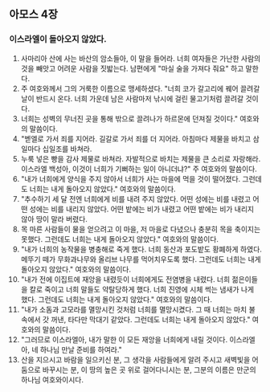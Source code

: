 ## 아모스 4장

### 이스라엘이 돌아오지 않았다.
1. 사마리아 산에 사는 바산의 암소들아, 이 말을 들어라. 너희 여자들은 가난한 사람의 것을 빼앗고 어려운 사람을 짓밟는다. 남편에게 "마실 술을 가져다 줘요" 하고 말한다.
2. 주 여호와께서 그의 거룩한 이름으로 맹세하셨다. "너희 코가 갈고리에 꿰어 끌려갈 날이 반드시 온다. 너희 가운데 남은 사람마저 낚시에 걸린 물고기처럼 끌려갈 것이다.
3. 너희는 성벽의 무너진 곳을 통해 밖으로 끌려나가 하르몬에 던져질 것이다." 여호와의 말씀이다.
4. "벧엘로 가서 죄를 지어라. 길갈로 가서 죄를 더 지어라. 아침마다 제물을 바치고 삼 일마다 십일조를 바쳐라.
5. 누룩 넣은 빵을 감사 제물로 바쳐라. 자발적으로 바치는 제물을 큰 소리로 자랑해라. 이스라엘 백성아, 이것이 너희가 기뻐하는 일이 아니더냐?" 주 여호와의 말씀이다.
6. "내가 너희에게 양식을 주지 않아서 너희가 사는 마을에 먹을 것이 떨어졌다. 그런데도 너희는 내게 돌아오지 않았다." 여호와의 말씀이다.
7. "추수하기 세 달 전엔 너희에게 비를 내려 주지 않았다. 어떤 성에는 비를 내렸고 어떤 성에는 비를 내리지 않았다. 어떤 밭에는 비가 내렸고 어떤 밭에는 비가 내리지 않아 땅이 말라 버렸다.
8. 목 마른 사람들이 물을 얻으려고 이 마을, 저 마을로 다녔으나 충분히 목을 축이지는 못했다. 그런데도 너희는 내게 돌아오지 않았다." 여호와의 말씀이다.
9. "내가 너희의 농작물을 병충해로 죽게 했다. 너희 동산과 포도밭도 황폐하게 하였다. 메뚜기 떼가 무화과나무와 올리브 나무를 먹어치우도록 했다. 그런데도 너희는 내게 돌아오지 않았다." 여호와의 말씀이다.
10. "내가 전에 이집트에 재앙을 내렸듯이 너희에게도 전염병을 내렸다. 너희 젊은이들을 칼로 죽이고 너희 말들도 약탈당하게 했다. 너희 진영에 시체 썩는 냄새가 나게 했다. 그런데도 너희는 내게 돌아오지 않았다." 여호와의 말씀이다.
11. "내가 소돔과 고모라를 멸망시킨 것처럼 너희를 멸망시켰다. 그 때 너희는 마치 불 속에서 갓 꺼낸, 타다만 막대기 같았다. 그런데도 너희는 내게 돌아오지 않았다." 여호와의 말씀이다.
12. "그러므로 이스라엘아, 내가 말한 이 모든 재앙을 너희에게 내릴 것이다. 이스라엘아, 네 하나님 만날 준비를 하여라."
13. 산을 지으시고 바람을 일으키신 분, 그 생각을 사람들에게 알려 주시고 새벽빛을 어둠으로 바꾸시는 분, 이 땅의 높은 곳 위로 걸어다니시는 분, 그분의 이름은 만군의 하나님 여호와이시다.
